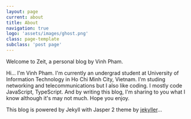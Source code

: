 ```yaml
---
layout: page
current: about
title: About
navigation: true
logo: 'assets/images/ghost.png'
class: page-template
subclass: 'post page'
---
```


Welcome to Zeit, a personal blog by Vinh Pham.

Hi... I'm Vinh Pham. I'm currently an undergrad student at University of Information Technology in Ho Chi Minh City, Vietnam. I'm studing networking and telecommunications but I also like coding. I mostly code JavaScript, TypeScript. And by writing this blog, I'm sharing to you what I know although it's may not much. Hope you enjoy.

This blog is powered by Jekyll with Jasper 2 theme by [jekyller](https://github.com/jekyller)...
